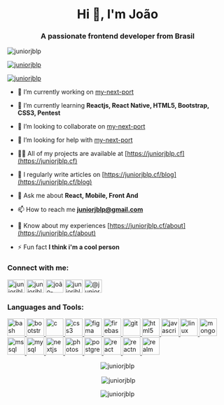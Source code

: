 <h1 align="center">Hi 👋, I'm João</h1>
<h3 align="center">A passionate frontend developer from Brasil</h3>

<div class="trophys" style="width: 100px">
<p align="left"> <img src="https://komarev.com/ghpvc/?username=juniorjblp&label=Profile%20views&color=0e75b6&style=flat" alt="juniorjblp" /> </p>

<p align="left"> <a href="https://github.com/ryo-ma/github-profile-trophy"><img src="https://github-profile-trophy.vercel.app/?username=juniorjblp&theme=dracula" alt="juniorjblp" /></a> </p>

<p align="left"> <a href="https://twitter.com/juniorjblp" target="blank"><img src="https://img.shields.io/twitter/follow/juniorjblp?logo=twitter&style=for-the-badge" alt="juniorjblp" /></a> </p>
</div>

- 🔭 I’m currently working on [my-next-port](https://juniorjblp.cf)

- 🌱 I’m currently learning **Reactjs, React Native, HTML5, Bootstrap, CSS3, Pentest**

- 👯 I’m looking to collaborate on [my-next-port](https://juniorjblp.cf)

- 🤝 I’m looking for help with [my-next-port](https://juniorjblp.cf)

- 👨‍💻 All of my projects are available at [https://juniorjblp.cf](https://juniorjblp.cf)

- 📝 I regularly write articles on [https://juniorjblp.cf/blog](https://juniorjblp.cf/blog)

- 💬 Ask me about **React, Mobile, Front And**

- 📫 How to reach me **juniorjblp@gmail.com**

- 📄 Know about my experiences [https://juniorjblp.cf/about](https://juniorjblp.cf/about)

- ⚡ Fun fact **I think i'm a cool person**

<h3 align="left">Connect with me:</h3>
<p align="left">
<a href="https://codepen.io/juniorjblp" target="blank"><img align="center" src="https://cdn.jsdelivr.net/npm/simple-icons@3.0.1/icons/codepen.svg" alt="juniorjblp" height="30" width="40" /></a>
<a href="https://twitter.com/juniorjblp" target="blank"><img align="center" src="https://cdn.jsdelivr.net/npm/simple-icons@3.0.1/icons/twitter.svg" alt="juniorjblp" height="30" width="40" /></a>
<a href="https://linkedin.com/in/joão-batista-1879801a7" target="blank"><img align="center" src="https://cdn.jsdelivr.net/npm/simple-icons@3.0.1/icons/linkedin.svg" alt="joão-batista-1879801a7" height="30" width="40" /></a>
<a href="https://fb.com/juniorjblp" target="blank"><img align="center" src="https://cdn.jsdelivr.net/npm/simple-icons@3.0.1/icons/facebook.svg" alt="juniorjblp" height="30" width="40" /></a>
<a href="https://instagram.com/@juniorjblp" target="blank"><img align="center" src="https://cdn.jsdelivr.net/npm/simple-icons@3.0.1/icons/instagram.svg" alt="@juniorjblp" height="30" width="40" /></a>
</p>

<h3 align="left">Languages and Tools:</h3>
<p align="left">  <a href="https://www.gnu.org/software/bash/" target="_blank"> <img src="https://www.vectorlogo.zone/logos/gnu_bash/gnu_bash-icon.svg" alt="bash" width="40" height="40"/> </a> <a href="https://getbootstrap.com" target="_blank"> <img src="https://devicons.github.io/devicon/devicon.git/icons/bootstrap/bootstrap-plain.svg" alt="bootstrap" width="40" height="40"/> </a> <a href="https://www.cprogramming.com/" target="_blank"> <img src="https://devicons.github.io/devicon/devicon.git/icons/c/c-original.svg" alt="c" width="40" height="40"/> </a> <a href="https://www.w3schools.com/css/" target="_blank"> <img src="https://devicons.github.io/devicon/devicon.git/icons/css3/css3-original-wordmark.svg" alt="css3" width="40" height="40"/> </a> <a href="https://www.figma.com/" target="_blank"> <img src="https://www.vectorlogo.zone/logos/figma/figma-icon.svg" alt="figma" width="40" height="40"/> </a> <a href="https://firebase.google.com/" target="_blank"> <img src="https://www.vectorlogo.zone/logos/firebase/firebase-icon.svg" alt="firebase" width="40" height="40"/> </a> <a href="https://git-scm.com/" target="_blank"> <img src="https://www.vectorlogo.zone/logos/git-scm/git-scm-icon.svg" alt="git" width="40" height="40"/> </a> <a href="https://www.w3.org/html/" target="_blank"> <img src="https://devicons.github.io/devicon/devicon.git/icons/html5/html5-original-wordmark.svg" alt="html5" width="40" height="40"/> </a> <a href="https://developer.mozilla.org/en-US/docs/Web/JavaScript" target="_blank"> <img src="https://devicons.github.io/devicon/devicon.git/icons/javascript/javascript-original.svg" alt="javascript" width="40" height="40"/> </a> <a href="https://www.linux.org/" target="_blank"> <img src="https://devicons.github.io/devicon/devicon.git/icons/linux/linux-original.svg" alt="linux" width="40" height="40"/> </a> <a href="https://www.mongodb.com/" target="_blank"> <img src="https://devicons.github.io/devicon/devicon.git/icons/mongodb/mongodb-original-wordmark.svg" alt="mongodb" width="40" height="40"/> </a> <a href="https://www.microsoft.com/en-us/sql-server" target="_blank"> <img src="https://cdn.worldvectorlogo.com/logos/microsoft-sql-server.svg" alt="mssql" width="40" height="40"/> </a> <a href="https://www.mysql.com/" target="_blank"> <img src="https://devicons.github.io/devicon/devicon.git/icons/mysql/mysql-original-wordmark.svg" alt="mysql" width="40" height="40"/> </a> <a href="https://nextjs.org/" target="_blank"> <img src="https://cdn.worldvectorlogo.com/logos/nextjs-3.svg" alt="nextjs" width="40" height="40"/> </a> <a href="https://www.photoshop.com/en" target="_blank"> <img src="https://devicons.github.io/devicon/devicon.git/icons/photoshop/photoshop-plain.svg" alt="photoshop" width="40" height="40"/> </a> <a href="https://www.postgresql.org" target="_blank"> <img src="https://devicons.github.io/devicon/devicon.git/icons/postgresql/postgresql-original-wordmark.svg" alt="postgresql" width="40" height="40"/> </a> <a href="https://reactjs.org/" target="_blank"> <img src="https://devicons.github.io/devicon/devicon.git/icons/react/react-original-wordmark.svg" alt="react" width="40" height="40"/> </a> <a href="https://reactnative.dev/" target="_blank"> <img src="https://reactnative.dev/img/header_logo.svg" alt="reactnative" width="40" height="40"/> </a> <a href="https://realm.io/" target="_blank"> <img src="https://raw.githubusercontent.com/bestofjs/bestofjs-webui/8665e8c267a0215f3159df28b33c365198101df5/public/logos/realm.svg" alt="realm" width="40" height="40"/> </a> </p>

<div align="center">
<p><img align="center" src="https://github-readme-stats.vercel.app/api/top-langs?username=juniorjblp&show_icons=true&locale=en&layout=compact&theme=dracula" alt="juniorjblp" /></p>

<p>&nbsp;<img align="center" src="https://github-readme-stats.vercel.app/api?username=juniorjblp&show_icons=true&locale=en&theme=dracula" alt="juniorjblp" /></p>

<p><img align="center" src="https://github-readme-streak-stats.herokuapp.com/?user=juniorjblp&theme=dracula" alt="juniorjblp" /></p>
</div>

